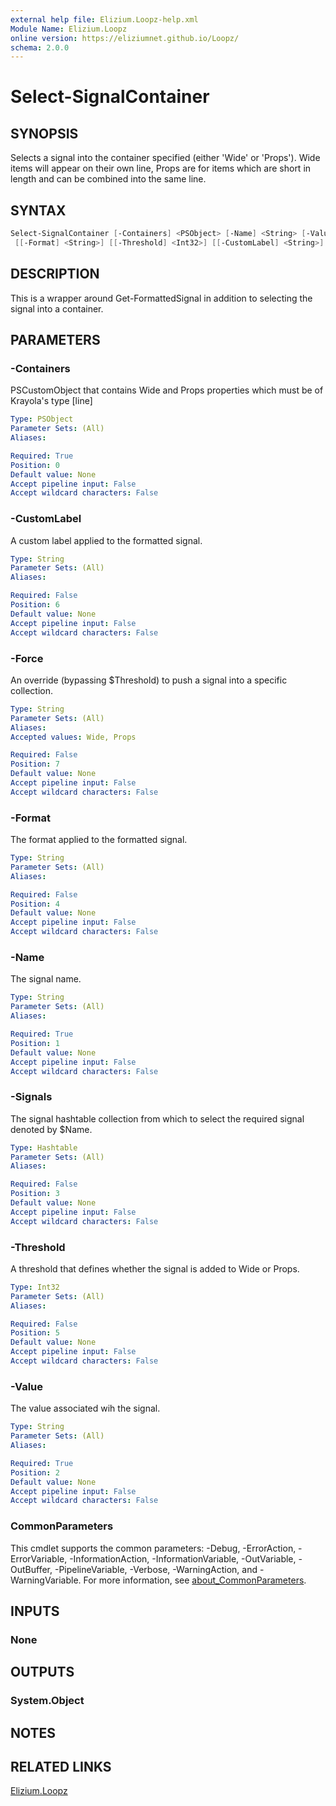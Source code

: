 ```yaml
---
external help file: Elizium.Loopz-help.xml
Module Name: Elizium.Loopz
online version: https://eliziumnet.github.io/Loopz/
schema: 2.0.0
---
```


# Select-SignalContainer

## SYNOPSIS

Selects a signal into the container specified (either 'Wide' or 'Props').
Wide items will appear on their own line, Props are for items which are
short in length and can be combined into the same line.

## SYNTAX

```powershell
Select-SignalContainer [-Containers] <PSObject> [-Name] <String> [-Value] <String> [[-Signals] <Hashtable>]
 [[-Format] <String>] [[-Threshold] <Int32>] [[-CustomLabel] <String>] [[-Force] <String>] [<CommonParameters>]
```

## DESCRIPTION

This is a wrapper around Get-FormattedSignal in addition to selecting the
signal into a container.

## PARAMETERS

### -Containers

PSCustomObject that contains Wide and Props properties which must be of Krayola's
type [line]

```yaml
Type: PSObject
Parameter Sets: (All)
Aliases:

Required: True
Position: 0
Default value: None
Accept pipeline input: False
Accept wildcard characters: False
```

### -CustomLabel

A custom label applied to the formatted signal.

```yaml
Type: String
Parameter Sets: (All)
Aliases:

Required: False
Position: 6
Default value: None
Accept pipeline input: False
Accept wildcard characters: False
```

### -Force

An override (bypassing $Threshold) to push a signal into a specific collection.

```yaml
Type: String
Parameter Sets: (All)
Aliases:
Accepted values: Wide, Props

Required: False
Position: 7
Default value: None
Accept pipeline input: False
Accept wildcard characters: False
```

### -Format

The format applied to the formatted signal.

```yaml
Type: String
Parameter Sets: (All)
Aliases:

Required: False
Position: 4
Default value: None
Accept pipeline input: False
Accept wildcard characters: False
```

### -Name

The signal name.

```yaml
Type: String
Parameter Sets: (All)
Aliases:

Required: True
Position: 1
Default value: None
Accept pipeline input: False
Accept wildcard characters: False
```

### -Signals

The signal hashtable collection from which to select the required signal denoted by
$Name.

```yaml
Type: Hashtable
Parameter Sets: (All)
Aliases:

Required: False
Position: 3
Default value: None
Accept pipeline input: False
Accept wildcard characters: False
```

### -Threshold

A threshold that defines whether the signal is added to Wide or Props.

```yaml
Type: Int32
Parameter Sets: (All)
Aliases:

Required: False
Position: 5
Default value: None
Accept pipeline input: False
Accept wildcard characters: False
```

### -Value

The value associated wih the signal.

```yaml
Type: String
Parameter Sets: (All)
Aliases:

Required: True
Position: 2
Default value: None
Accept pipeline input: False
Accept wildcard characters: False
```

### CommonParameters

This cmdlet supports the common parameters: -Debug, -ErrorAction, -ErrorVariable, -InformationAction, -InformationVariable, -OutVariable, -OutBuffer, -PipelineVariable, -Verbose, -WarningAction, and -WarningVariable. For more information, see [about_CommonParameters](http://go.microsoft.com/fwlink/?LinkID=113216).

## INPUTS

### None

## OUTPUTS

### System.Object

## NOTES

## RELATED LINKS

[Elizium.Loopz](https://github.com/EliziumNet/Loopz)
